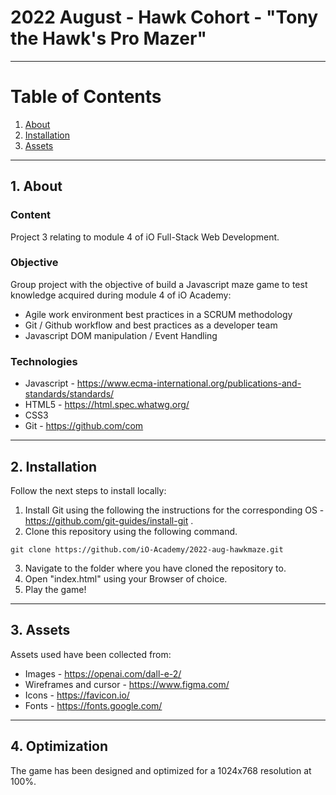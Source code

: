 # 2022 August  - Hawk Cohort - "Tony the Hawk's Pro Mazer"

---
# Table of Contents
1. [About](#1-about)
2. [Installation](#2-installation)
3. [Assets](#3-assets)
---

## 1. About
### Content
Project 3 relating to module 4 of iO Full-Stack Web Development.

### Objective
Group project with the objective of build a Javascript maze game to test knowledge acquired during module 4 of iO Academy:
+ Agile work environment best practices in a SCRUM methodology
+ Git / Github workflow and best practices as a developer team
+ Javascript DOM manipulation / Event Handling

### Technologies
+ Javascript - https://www.ecma-international.org/publications-and-standards/standards/
+ HTML5 - https://html.spec.whatwg.org/
+ CSS3
+ Git - https://github.com/com

---
## 2. Installation
Follow the next steps to install locally:

1. Install Git using the following the instructions for the corresponding OS - https://github.com/git-guides/install-git .
2. Clone this repository using the following command.
```
git clone https://github.com/iO-Academy/2022-aug-hawkmaze.git
```
3. Navigate to the folder where you have cloned the repository to.
4. Open "index.html" using your Browser of choice.
5. Play the game!
---

## 3. Assets
Assets used have been collected from:
+ Images - https://openai.com/dall-e-2/
+ Wireframes and cursor - https://www.figma.com/
+ Icons - https://favicon.io/
+ Fonts  - https://fonts.google.com/
---
## 4. Optimization
The game has been designed and optimized for a 1024x768 resolution at 100%.